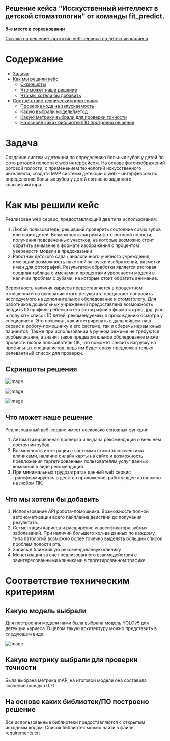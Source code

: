 ## Решение кейса "Исскуственный интеллект в детской стоматологии" от команды **fit_predict**. 

**5-е место в соревновании**

[Ссылка на решение, прототип веб-сервиса по детекции кариеса](https://sekai-no-uragawa-aihack-ufo-app-16dmut.streamlitapp.com/)

# Содержание

- [Задача](#task1)
- [Как мы решили кейс](#task2)
    - [Скриншоты](#task2_1)
    - [Что может наше решение](#task2_2)
    - [Что мы хотели бы добавить](#task2_3)
- [Соответствие техническим критериям](#task4)
    - [Проверка кода на запускаемость](#task4_1)
    - [Какую выбрали модель/метод](#task4_2)
    - [Какую метрику выбрали для проверки точности](#task4_3)
    - [На основе каких библиотек/ПО построено решение](#task4_5)

# Задача <a class="anchor" id="task1"></a>
Создание системы детекции по определению больных зубов у детей по фото ротовой полости с web интерфейсом.
На основе фотоизображений ротовой полости, с применением технологий искусственного интеллекта, создать MVP системы детекции с web – интерфейсом по определению больных зубов у детей согласно заданного классификатора.

# Как мы решили кейс <a class="anchor" id="task2"></a>
Реализован web сервис, предоставляющий два типа использования:
1. Любой пользователь, решивший проверить состояние сових зубов или своих детей. Возможность загрузки фото ротовой полости, получения подсвеченных участков, на которые возможно стоит обратить внимание в формате изображения с процентом уверености модели в предсказании
2. Работник детского сада / аналогичного учебного учреждения, имеющий возможность пакетной загрузки изображений, разметки имен для фотографий. Результатом обработки является итоговая сводная таблица с именами и процентами уверености модели в наличии проблем с зубами, на которые стоит обратить внимание.

Вероятность наличия кариеса предоставляется в процентном отношении и на основании этого результата предлагает направить исследуемого на дополнительное обследование к стоматологу. Для работников дошкольных учреждений предоставлена возможность вводить ID профиля ребенка и его фотографии в форматах png, jpg, json и получать список ID детей, рекомендуемых к прохождению осмотра у специалиста. Это позволит, как интегрировать в дальнейшем наш сервис к роботу-помощнику и его системе, так и сберечь нервы юных пациентов. 
Также при использовании в ручном режиме не требуются особые знания, а значит такое предварительное обследование может провести любой пользователь ПК, что поможет снизить нагрузку на профильных специалистов, ведь им будет сразу предложен только релевантный список для проверки.

## Скриншоты решения <a class="anchor" id="task2_1"></a>
![image](https://user-images.githubusercontent.com/96841762/175793358-603fdf02-7550-4e07-b136-866c86039b39.png)

![image](https://user-images.githubusercontent.com/96841762/175793361-fbe11fc9-6c92-4163-b2a1-9d1bf282087d.png)

![image](https://user-images.githubusercontent.com/96841762/175793368-e9ff3238-5149-41d2-8717-962c3e6c4ec5.png)


## Что может наше решение <a class="anchor" id="task2_2"></a>
Реализованный веб-сервис имеет несколько основных функций:
1. Автоматизированная проверка и выдача рекомендаций о внешнем состоянии зубов.
3. Возможность интеграции с частными стоматологическими клиниками, наличие онлайн карты на сайте и возможность предложения таргетированным пользователям услуг данных компаний в виде рекомендаций.
4. При минимальных трудозатратах данный web сервис трансформируется в десктоп приложение, работующее автономно на любом ПК.

## Что мы хотели бы добавить <a class="anchor" id="task2_3"></a>
1. Использование API робота-помощника. Возможность полной автономатизации всего пайплайна действий до получения результата.
2. Сегментация кариеса и расширение классификатора зубных заболеваний. При наличии большего кол-ва данных по каждому типа патологий возможно более точечно выделять больший список проблем полости рта.
3. Запись в ближайшую рекомендованную клинику
4. Монетизация за счет реализованного взаимодействия с заинтересованными клиниками в таргетированном трафике.

# Соответствие техническим критериям <a class="anchor" id="task4"></a>
## Какую модель выбрали  <a class="anchor" id="task4_2"></a>
Для построения модели нами была выбрана модель YOLOv5 для детекции кариеса. В целом такую архитектуру можно представить в следующем виде:

![image](https://user-images.githubusercontent.com/5621794/88363975-311ccd80-cdb4-11ea-865a-b0898e8ca719.png)

## Какую метрику выбрали для проверки точности <a class="anchor" id="task4_3"></a>
Была выбрана метрика mAP, на итоговой модели она составила значение порядка 0.71.

## На основе каких библиотек/ПО построено решение  <a class="anchor" id="task4_5"></a>
Все использованные библиотеки предоставляются с открытым исходным кодом. Список библиотек можно найти в файле [requirements.txt](https://github.com/Sekai-no-uragawa/aihack/blob/main/requirements.txt)
